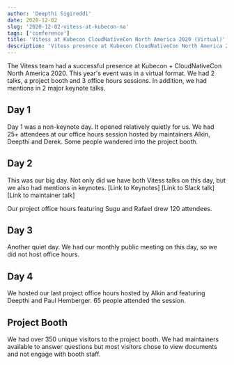 ```yaml
---
author: 'Deepthi Sigireddi'
date: 2020-12-02
slug: '2020-12-02-vitess-at-kubecon-na'
tags: ['conference']
title: 'Vitess at Kubecon CloudNativeCon North America 2020 (Virtual)'
description: 'Vitess presence at Kubecon CloudNativeCon North America 2020 (Virtual) '
---
```

The Vitess team had a successful presence at Kubecon + CloudNativeCon North America 2020. This year's event was in a virtual format.
We had 2 talks, a project booth and 3 office hours sessions. In addition, we had mentions in 2 major keynote talks.

## Day 1
Day 1 was a non-keynote day. It opened relatively quietly for us. We had 25+ attendees at our office hours session hosted by maintainers Alkin, Deepthi and Derek.
Some people wandered into the project booth.

## Day 2
This was our big day. Not only did we have both Vitess talks on this day, but we also had mentions in keynotes.
[Link to Keynotes]
[Link to Slack talk]
[Link to maintainer talk]

Our project office hours featuring Sugu and Rafael drew 120 attendees.

## Day 3
Another quiet day. We had our monthly public meeting on this day, so we did not host office hours.

## Day 4
We hosted our last project office hours hosted by Alkin and featuring Deepthi and Paul Hemberger. 65 people attended the session.

## Project Booth
We had over 350 unique visitors to the project booth. We had maintainers available to answer questions but most visitors chose to view documents and not engage with booth staff.
